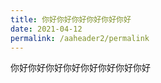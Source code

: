 ```yaml
---
title: 你好你好你好你好你好你好
date: 2021-04-12
permalink: /aaheader2/permalink
---
```











你好你好你好你好你好你好你好你好